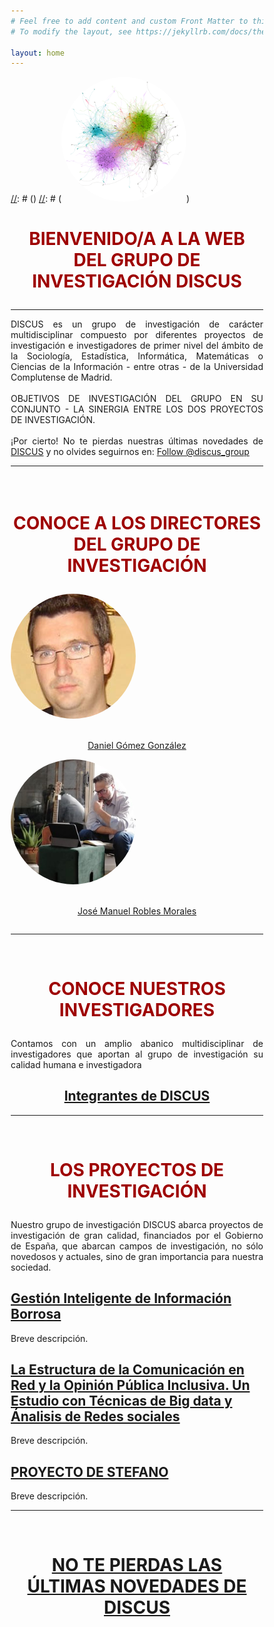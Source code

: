 ```yaml
---
# Feel free to add content and custom Front Matter to this file.
# To modify the layout, see https://jekyllrb.com/docs/themes/#overriding-theme-defaults

layout: home
---
```


[//]: # (<style> body { background-image: url('images/PLOT.png');} </style>)
[//]: # (<a href="https://scholar.google.es/citations?user=S5uOAGEAAAAJ&hl=es&oi=ao"><img src="images/PLOT.png" height="auto" width="200" style="border-radius:50%"></a>)

[//]: # (<img src="images/yo.jpg" height="auto" width="auto" style="border-radius:50%">)

[//]: # (<img src="images/comunidades.png" />)

<h1><p style="text-align: center; color: #9e0000"><strong>BIENVENIDO/A A LA WEB DEL GRUPO DE INVESTIGACIÓN DISCUS</strong></p></h1>

***

<p align="justify">
DISCUS es un grupo de investigación de carácter multidisciplinar compuesto por diferentes proyectos de investigación e investigadores de primer nivel del ámbito de la Sociología, Estadística, Informática, Matemáticas o Ciencias de la Información - entre otras - de la Universidad Complutense de Madrid. <br> <br>
OBJETIVOS DE INVESTIGACIÓN DEL GRUPO EN SU CONJUNTO - LA SINERGIA ENTRE LOS DOS PROYECTOS DE INVESTIGACIÓN.
<br>
<br>
¡Por cierto! No te pierdas nuestras últimas novedades de <a href="/discusgroup/twitter/" >DISCUS</a> y no olvides seguirnos en: <a href="https://twitter.com/discus_group?ref_src=twsrc%5Etfw" class="twitter-follow-button" data-show-count="false">Follow @discus_group</a><script async src="https://platform.twitter.com/widgets.js" charset="utf-8"></script>
</p>

***



<html>
<head>
<style>
* {
  box-sizing: border-box;
}

.column {
  float: left;
  width: 50%;
  padding: 70px;
}

/* Clearfix (clear floats) */
.row::after {
  content: "";
  clear: both;
  display: table;
}
</style>
</head>
<body>


<h1><p style="text-align: center; color: #9e0000;"><br><strong>CONOCE A LOS DIRECTORES DEL GRUPO DE INVESTIGACIÓN</strong></p></h1>
 <div class="row">
  <div class="column">
    <img src="images/dani.jpeg" height="200" width="200" style="border-radius:50%">
     <p style="text-align: center;"> <br> <a href="/discusgroup/daniel-gomez/" >Daniel Gómez González</a></p>
  </div>
  <div class="column">
    <img src="images/jmrobles.jpeg" height="200" width="200" style="border-radius:50%">
     <p style="text-align: center;"><br> <a href="/discusgroup/josem-robles/" >José Manuel Robles Morales</a></p>
  </div>
</div>


</body>
</html>

***
<br>
<h1><p style="text-align: center; color: #9e0000;"><strong>CONOCE NUESTROS INVESTIGADORES</strong></p></h1>
<p align="justify">Contamos con un amplio abanico multidisciplinar de investigadores que aportan al grupo de investigación su calidad humana e investigadora</p>
<div style="text-align: center">
<h2><a href="/discusgroup/integrantes-discus" >Integrantes de DISCUS</a></h2>
</div>

***
<br>
<h1><p style="text-align: center; color: #9e0000;"><strong>LOS PROYECTOS DE INVESTIGACIÓN</strong></p></h1>
<p align="justify">Nuestro grupo de investigación DISCUS abarca proyectos de investigación de gran calidad, financiados por el Gobierno de España, que abarcan campos de investigación, no sólo novedosos y actuales, sino de gran importancia para nuestra sociedad. </p>

<h2><a href="/discusgroup/proyecto_fuzzy/" >Gestión Inteligente de Información Borrosa</a></h2>
Breve descripción.
<br>
<h2><a href="/discusgroup/proyecto_comunicacion/" >La Estructura de la Comunicación en Red y la Opinión Pública Inclusiva. Un Estudio con Técnicas de Big data y Ánalisis de Redes sociales</a></h2>
Breve descripción.
<br>
<h2><a href="/discusgroup/proyecto_stefano/" >PROYECTO DE STEFANO</a></h2>
Breve descripción.

<br>

***

<br>
<h1><p style="text-align: center; color: #9e0000;"><strong><a href="/discusgroup/twitter/" >NO TE PIERDAS LAS ÚLTIMAS NOVEDADES DE DISCUS</a></strong></p></h1>
